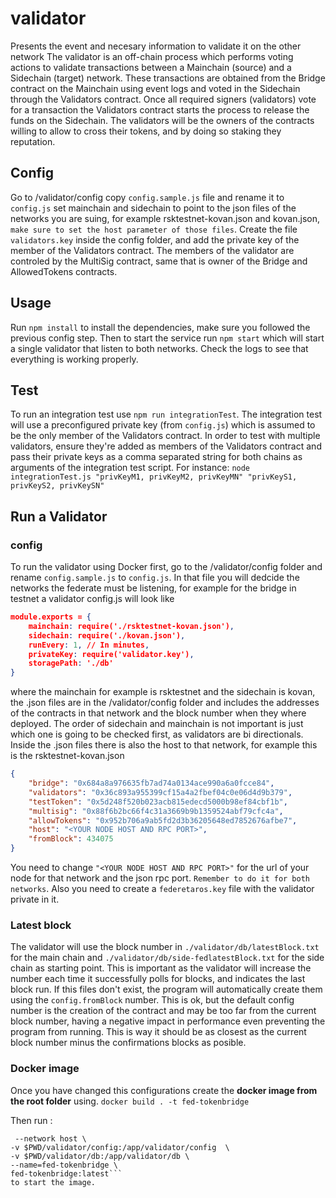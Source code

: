 # validator
Presents the event and necesary information to validate it on the other network
The validator is an off-chain process which performs voting actions to validate transactions between a Mainchain (source) and a Sidechain (target) network. These transactions are obtained from the Bridge contract on the Mainchain using event logs and voted in the Sidechain through the Validators contract. Once all required signers (validators) vote for a transaction the Validators contract starts the process to release the funds on the Sidechain.
The validators will be the owners of the contracts willing to allow to cross their tokens, and by doing so staking they reputation.

## Config
Go to /validator/config copy `config.sample.js` file and rename it to `config.js` set mainchain and sidechain to point to the json files of the networks you are suing, for example rsktestnet-kovan.json and kovan.json, `make sure to set the host parameter of those files`. Create the file `validators.key` inside the config folder, and add the private key of the member of the Validators contract. The members of the validator are controled by the MultiSig contract, same that is owner of the Bridge and AllowedTokens contracts.

## Usage
Run `npm install` to install the dependencies, make sure you followed the previous config step. Then to start the service run `npm start` which will start a single validator that listen to both networks. Check the logs to see that everything is working properly.

## Test
To run an integration test use `npm run integrationTest`. The integration test will use a preconfigured private key (from `config.js`) which is assumed to be the only member of the Validators contract.
In order to test with multiple validators, ensure they're added as members of the Validators contract and pass their private keys as a comma separated string for both chains as arguments of the integration test script. For instance:
`node integrationTest.js "privKeyM1, privKeyM2, privKeyMN" "privKeyS1, privKeyS2, privKeySN"`

## Run a Validator

### config
To run the validator using Docker first, go to the /validator/config folder and rename `config.sample.js` to `config.js`. In that file you will dedcide the networks the federate must be listening, for example for the bridge in testnet a validator config.js will look like

```json
module.exports = {
    mainchain: require('./rsktestnet-kovan.json'),
    sidechain: require('./kovan.json'),
    runEvery: 1, // In minutes,
    privateKey: require('validator.key'),
    storagePath: './db'
}
```

where the mainchain for example is rsktestnet and the sidechain is kovan, the .json files are in the /validator/config folder and includes the addresses of the contracts in that network and the block number when they where deployed.
The order of sidechain and mainchain is not important is just which one is going to be checked first, as validators are bi directionals.
Inside the .json files there is also the host to that network, for example this is the rsktestnet-kovan.json

```json
{
    "bridge": "0x684a8a976635fb7ad74a0134ace990a6a0fcce84",
    "validators": "0x36c893a955399cf15a4a2fbef04c0e06d4d9b379",
    "testToken": "0x5d248f520b023acb815edecd5000b98ef84cbf1b",
    "multisig": "0x88f6b2bc66f4c31a3669b9b1359524abf79cfc4a",
    "allowTokens": "0x952b706a9ab5fd2d3b36205648ed7852676afbe7",
    "host": "<YOUR NODE HOST AND RPC PORT>",
    "fromBlock": 434075
}
```

You need to change `"<YOUR NODE HOST AND RPC PORT>"` for the url of your node for that network and the json rpc port. `Remember to do it for both networks`.
Also you need to create a `federetaros.key` file with the validator private in it.

### Latest block
The validator will use the block number in  `./validator/db/latestBlock.txt` for the main chain and `./validator/db/side-fedlatestBlock.txt` for the side chain as starting point. This is important as the validator will increase the number each time it successfully polls for blocks, and indicates the last block run.
If this files don't exist, the program will automatically create them using the `config.fromBlock` number. This is ok, but the default config number is the creation of the contract and may be too far from the current block number, having a negative impact in performance even preventing the program from running. This is way it should be as closest as the current block number minus the confirmations blocks as posible.

### Docker image
Once you have  changed this configurations create the **docker image from the root folder** using.
`docker build . -t fed-tokenbridge`


Then run :
```docker run --rm \
 --network host \
-v $PWD/validator/config:/app/validator/config  \
-v $PWD/validator/db:/app/validator/db \
--name=fed-tokenbridge \
fed-tokenbridge:latest``` 
to start the image.
